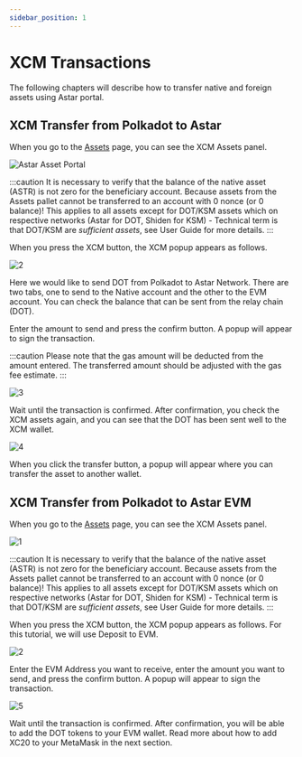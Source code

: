```yaml
---
sidebar_position: 1
---
```


# XCM Transactions

The following chapters will describe how to transfer native and foreign assets using Astar portal.

## XCM Transfer from Polkadot to Astar

When you go to the [Assets](https://portal.astar.network/#/assets) page, you can see the XCM Assets panel.

![Astar Asset Portal](img/1.png)


:::caution
It is necessary to verify that the balance of the native asset (ASTR) is not zero for the beneficiary account. Because assets from the Assets pallet cannot be transferred to an account with 0 nonce (or 0 balance)! This applies to all assets except for DOT/KSM assets which on respective networks (Astar for DOT, Shiden for KSM) - Technical term is that DOT/KSM are _sufficient assets_, see User Guide for more details.
:::

When you press the XCM button, the XCM popup appears as follows.

![2](img/2.png)

Here we would like to send DOT from Polkadot to Astar Network. There are two tabs, one to send to the Native account and the other to the EVM account. You can check the balance that can be sent from the relay chain (DOT).

Enter the amount to send and press the confirm button. A popup will appear to sign the transaction.

:::caution
Please note that the gas amount will be deducted from the amount entered. The transferred amount should be adjusted with the gas fee estimate.
:::

![3](img/3.png)

Wait until the transaction is confirmed. After confirmation, you check the XCM assets again, and you can see that the DOT has been sent well to the XCM wallet.

![4](img/4.png)

When you click the transfer button, a popup will appear where you can transfer the asset to another wallet.

## XCM Transfer from Polkadot to Astar EVM

When you go to the [Assets](https://portal.astar.network/#/assets) page, you can see the XCM Assets panel.

![1](img/1.png)

:::caution
It is necessary to verify that the balance of the native asset (ASTR) is not zero for the beneficiary account. Because assets from the Assets pallet cannot be transferred to an account with 0 nonce (or 0 balance)! This applies to all assets except for DOT/KSM assets which on respective networks (Astar for DOT, Shiden for KSM) - Technical term is that DOT/KSM are _sufficient assets_, see User Guide for more details.
:::

When you press the XCM button, the XCM popup appears as follows. For this tutorial, we will use Deposit to EVM.

![2](img/2.png)

Enter the EVM Address you want to receive, enter the amount you want to send, and press the confirm button. A popup will appear to sign the transaction.

![5](img/5.png)

Wait until the transaction is confirmed. After confirmation, you will be able to add the DOT tokens to your EVM wallet. Read more about how to add XC20 to your MetaMask in the next section.
